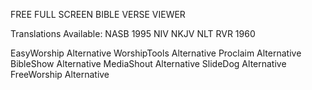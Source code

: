 FREE FULL SCREEN BIBLE VERSE VIEWER


Translations Available:
  NASB 1995
  NIV
  NKJV
  NLT
  RVR 1960


EasyWorship Alternative
WorshipTools Alternative
Proclaim Alternative
BibleShow Alternative
MediaShout Alternative
SlideDog Alternative
FreeWorship Alternative
